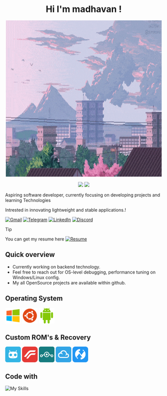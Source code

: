 <h1 align="center">Hi I'm madhavan !</h1>

<p align="center">
  <img title="How are you..!" src="./profile/pro-3.gif"  width=500 height=500/>
</p>

<p align="center">
  <img src="https://komarev.com/ghpvc/?username=astrohexdev&color=red"/>
  <img src="https://img.shields.io/badge/boot-Fixed-green?logo=gnubash&logoColor=white"/>
</p>

<!--
  About section
-->

Aspiring software developer, currently focusing on developing projects and learning Technologies

Intrested in innovating lightweight and stable applications.!

<!--
  Contact section
-->

[![Gmail](https://img.shields.io/badge/Gmail-E53935?style=for-the-badge&logo=gmail&logoColor=white)](mailto:madhavan4253@gmail.com)
[![Telegram](https://img.shields.io/badge/Telegram-2CA5E0?style=for-the-badge&logo=telegram&logoColor=white)](https://t.me/madhavanmi)
[![LinkedIn](https://img.shields.io/badge/LinkedIn-00A862?style=for-the-badge&logo=maildotru&logoColor=white)](https://linkedin.com/in/madhavan-dev)
[![Discord](https://img.shields.io/badge/Discord-5865F2?style=for-the-badge&logo=discord&logoColor=white)](https://discord.com/users/userid/1195338866014568508)

<!--
  Resume section
-->

> [!TIP]
> You can get my resume here [![Resume](https://img.shields.io/badge/View-8E44AD?style=social&logo=googledrive&logoColor=E53935)](https://drive.google.com/file/d/1osbujvn5US7gW42G0oyKrFi52WabtCid)

## Quick overview
- Currently working on backend technology.
- Feel free to reach out for OS-level debugging, performance tuning on Windows/Linux config.
- My all OpenSource projects are available within github.

## Operating System
<p>
  <img src="./logo/windows.svg" title="Windows" width=50 height=50/>
  <img src="./logo/ubuntu.svg" title="Ubuntu" width=50 height=50/>
  <img src="./logo/android.svg" title="Android" width=50 height=50/>
</p>

## Custom ROM's & Recovery
<p>
  <img src="./logo/cyanogen.svg" title="Cyanogenmod" width=50 height=50/>
  <img src="./logo/remix.svg" title="Resurrection Remix" width=50 height=50/>
  <img src="./logo/lineage.svg" title="Lineage Os" width=50 height=50/>
  <img src="./logo/flyme.svg" title="Flyme Os" width=50 height=50/>
  <img src="./logo/twrp.svg" title="TWRP Recovery" width=50 height=50/>
</p>

## Code with
![My Skills](https://skillicons.dev/icons?i=html,css,js,bash,java,python,mysql,tensorflow)
